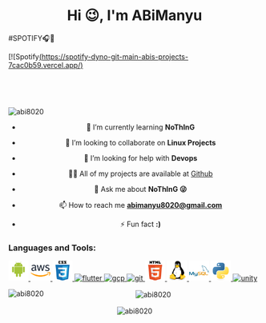 <h1 align="center">Hi 😉, I'm ABiManyu</h1>

#SPOTIFY🎧💓

[![Spotify[(https://spotify-dyno-git-main-abis-projects-7cac0b59.vercel.app/)](https://open.spotify.com/user/31mcngqxdswkc2thpafdmpz63bom)


&nbsp;<div align="center">
  

&nbsp;<div align="center">
</div>
<p align="left"> <img src="https://komarev.com/ghpvc/?username=abi8020&label=Profile%20views&color=0e75b6&style=flat" alt="abi8020" /> </p>


- 🌱 I’m currently learning **NoThInG**

- 👯 I’m looking to collaborate on **Linux Projects**

- 🤝 I’m looking for help with **Devops**

- 👨‍💻 All of my projects are available at [Github](Github)

- 💬 Ask me about **NoThInG 😜**

- 📫 How to reach me **abimanyu8020@gmail.com**

- ⚡ Fun fact **:)**



<h3 align="left">Languages and Tools:</h3>
<p align="left"> <a href="https://developer.android.com" target="_blank" rel="noreferrer"> <img src="https://raw.githubusercontent.com/devicons/devicon/master/icons/android/android-original-wordmark.svg" alt="android" width="40" height="40"/> </a> <a href="https://aws.amazon.com" target="_blank" rel="noreferrer"> <img src="https://raw.githubusercontent.com/devicons/devicon/master/icons/amazonwebservices/amazonwebservices-original-wordmark.svg" alt="aws" width="40" height="40"/> </a> <a href="https://www.w3schools.com/css/" target="_blank" rel="noreferrer"> <img src="https://raw.githubusercontent.com/devicons/devicon/master/icons/css3/css3-original-wordmark.svg" alt="css3" width="40" height="40"/> </a> <a href="https://flutter.dev" target="_blank" rel="noreferrer"> <img src="https://www.vectorlogo.zone/logos/flutterio/flutterio-icon.svg" alt="flutter" width="40" height="40"/> </a> <a href="https://cloud.google.com" target="_blank" rel="noreferrer"> <img src="https://www.vectorlogo.zone/logos/google_cloud/google_cloud-icon.svg" alt="gcp" width="40" height="40"/> </a> <a href="https://git-scm.com/" target="_blank" rel="noreferrer"> <img src="https://www.vectorlogo.zone/logos/git-scm/git-scm-icon.svg" alt="git" width="40" height="40"/> </a> <a href="https://www.w3.org/html/" target="_blank" rel="noreferrer"> <img src="https://raw.githubusercontent.com/devicons/devicon/master/icons/html5/html5-original-wordmark.svg" alt="html5" width="40" height="40"/> </a> <a href="https://www.linux.org/" target="_blank" rel="noreferrer"> <img src="https://raw.githubusercontent.com/devicons/devicon/master/icons/linux/linux-original.svg" alt="linux" width="40" height="40"/> </a> <a href="https://www.mysql.com/" target="_blank" rel="noreferrer"> <img src="https://raw.githubusercontent.com/devicons/devicon/master/icons/mysql/mysql-original-wordmark.svg" alt="mysql" width="40" height="40"/> </a> <a href="https://www.python.org" target="_blank" rel="noreferrer"> <img src="https://raw.githubusercontent.com/devicons/devicon/master/icons/python/python-original.svg" alt="python" width="40" height="40"/> </a> <a href="https://unity.com/" target="_blank" rel="noreferrer"> <img src="https://www.vectorlogo.zone/logos/unity3d/unity3d-icon.svg" alt="unity" width="40" height="40"/> </a> </p>

<p><img align="left" src="https://github-readme-stats.vercel.app/api/top-langs?username=abi8020&show_icons=true&locale=en&layout=compact" alt="abi8020" /></p>

<p>&nbsp;<img align="center" src="https://github-readme-stats.vercel.app/api?username=abi8020&show_icons=true&locale=en" alt="abi8020" /></p>

<p><img align="center" src="https://github-readme-streak-stats.herokuapp.com/?user=abi8020&" alt="abi8020" /></p>
